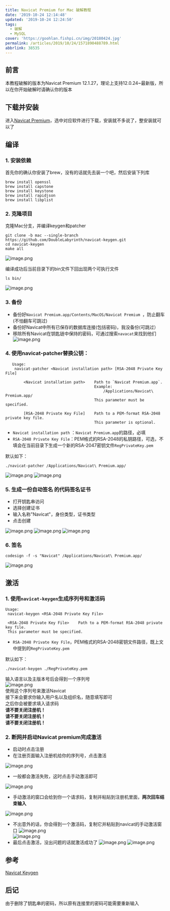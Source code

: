 ```yaml
---
title: Navicat Premium for Mac 破解教程
date: '2019-10-24 12:14:48'
updated: '2019-10-24 12:24:50'
tags:
  - 破解
  - MySQL
cover: 'https://goohlan.fishpi.cn/img/20180424.jpg'
permalink: /articles/2019/10/24/1571890488789.html
abbrlink: 38535
---
```



## 前言
本教程破解的版本为Navicat Premium 12.1.27，理论上支持12.0.24~最新版，所以在你开始破解时请确认你的版本

## 下载并安装

进入[Navicat Premium](https://www.navicat.com.cn/download/navicat-premium)，选中对应软件进行下载，安装就不多说了，整安装就可以了

## 编译

### 1. 安装依赖  

首先你的确认你安装了brew，没有的话就先去装一个吧，然后安装下列库  
```  
brew install openssl  
brew install capstone  
brew install keystone  
brew install rapidjson  
brew install libplist  
```
### 2. 克隆项目

克隆Mac分支，并编译keygen和patcher
```
git clone -b mac --single-branch https://github.com/DoubleLabyrinth/navicat-keygen.git
cd navicat-keygen
make all
```
![image.png](https://goohlan.fishpi.cn/img/image-605b5c43.png)

编译成功后当前目录下的bin文件下回出现两个可执行文件
```
ls bin/
```
![image.png](https://goohlan.fishpi.cn/img/image-6e4f4f06.png)

### 3. 备份

* 备份好`Navicat Premium.app/Contents/MacOS/Navicat Premium `，防止翻车(不怕翻车可跳过)
* 备份好Navicat中所有已保存的数据库连接(包括密码)，我没备份(可跳过）
* 移除所有Navicat在钥匙链中保持的密码，可通过搜索`navacat`来找到他们
   ![image.png](https://goohlan.fishpi.cn/img/image-b4f15694.png)

### 4. 使用navicat-patcher替换公钥：
```
   Usage:
    navicat-patcher <Navicat installation path> [RSA-2048 Private Key File]

        <Navicat installation path>    Path to `Navicat Premium.app`.
                                       Example:
                                           /Applications/Navicat\ Premium.app/
                                       This parameter must be specified.

        [RSA-2048 Private Key File]    Path to a PEM-format RSA-2048 private key file.
                                       This parameter is optional.
```
* `Navicat installation path` ：`Navicat Premium.app`的路径，必填
* `RSA-2048 Private Key File`：PEM格式的RSA-2048的私钥路径，可选，不填会在当前目录下生成一个新的RSA-2047密钥文件`RegPrivateKey.pem`

默认如下：  
```  
./navicat-patcher /Applications/Navicat\ Premium.app/
```
![image.png](https://goohlan.fishpi.cn/img/image-27449b40.png)
![image.png](https://goohlan.fishpi.cn/img/image-5c6f876b.png)
### 5. 生成一份自动签名 的代码签名证书
   * 打开钥匙串访问
   * 选择创建证书
   * 输入名称"Navicat"，身份类型，证书类型
   * 点击创建

   ![image.png](https://goohlan.fishpi.cn/img/image-99b4f449.png)
   ![image.png](https://goohlan.fishpi.cn/img/image-8b2aa128.png)
   ![image.png](https://goohlan.fishpi.cn/img/image-ea68d143.png)

### 6. 签名
```
codesign -f -s "Navicat" /Applications/Navicat\ Premium.app/
```
![image.png](https://goohlan.fishpi.cn/img/image-c224bb16.png)
## 激活
### 1. 使用`navicat-keygen`生成序列号和激活码  
```  
Usage:  
 navicat-keygen <RSA-2048 Private Key File>  

 <RSA-2048 Private Key File>    Path to a PEM-format RSA-2048 private key file.  
 This parameter must be specified.  
```  
* `RSA-2048 Private Key File`，PEM格式的RSA-2048密钥文件路径，既上文中提到的`RegPrivateKey.pem`  

默认如下：  
```  
./navicat-keygen ./RegPrivateKey.pem  
```  
输入语言以及主版本号后会得到一个序列号  
![image.png](https://goohlan.fishpi.cn/img/image-acf9356f.png)  
使用这个序列号来激活Navicat  
接下来会要求你输入用户名以及组织名，随意填写即可  
之后你会被要求填入请求码  
**请不要关闭注册机！**  
**请不要关闭注册机！**  
**请不要关闭注册机！**
### 2. 断网并启动Navicat premium完成激活
* 启动时点击注册
* 在注册页面输入注册机给你的序列号，点击激活

![image.png](https://goohlan.fishpi.cn/img/image-0aa226c9.png)

* 一般都会激活失败，这时点击手动激活即可

![image.png](https://goohlan.fishpi.cn/img/image-81692bde.png)

* 手动激活的窗口会给到你一个请求码，复制并粘贴到注册机里面，**两次回车结束输入**

![image.png](https://goohlan.fishpi.cn/img/image-eaa0ba85.png)

* 不出意外的话，你会得到一个激活码，复制它并粘贴到navicat的手动激活窗口
![image.png](https://goohlan.fishpi.cn/img/image-0b68abdb.png)   
![image.png](https://goohlan.fishpi.cn/img/image-e8dfb932.png)
* 最后点击激活，没出问题的话就激活成功了
![image.png](https://goohlan.fishpi.cn/img/image-d3b2e298.png)
![image.png](https://goohlan.fishpi.cn/img/image-50a37e9d.png)

## 参考
[Navicat Keygen](https://github.com/DoubleLabyrinth/navicat-keygen/blob/mac/README.zh-CN.md)
## 后记
由于删除了钥匙串的密码，所以原有连接里的密码可能需要重新输入
